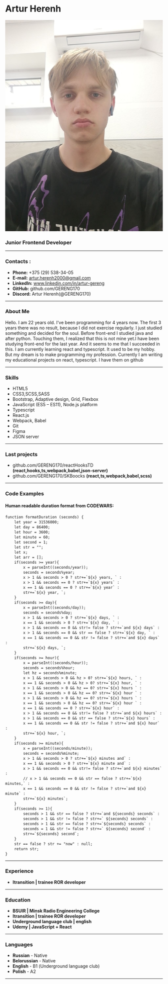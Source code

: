 # Artur Herenh
![my-photo](/photo.jpg "my photo")
### Junior Frontend Developer
********* 
### Contacts :
* **Phone:** +375 (29) 538-34-05
* **E-mail:** artur.herenh2000@gmail.com
* **LinkedIn:** www.linkedin.com/in/artur-gereng
* **GitHub:** github.com/GERENG170
* **Discord:** Artur Herenh(@GERENG170)
********* 
### About Me
Hello. I am 22 years old. I've been programming for 4 years now. The first 3 years there was no result, because I did not exercise regularly. I just studied something and decided for the soul. Before front-end I studied java and after python. Touching them, I realized that this is not mine yet.I have been studying front-end for the last year. And it seems to me that I succeeded in this. I am currently learning react and typescript. It used to be my hobby. But my dream is to make programming my profession.
Currently I am writing my educational projects on react, typescript. I have them on github
********* 
### Skills
* HTML5
* CSS3,SCSS,SASS 
* Bootstrap, Adaptive design, Grid, Flexbox
* JavaScript (ES5 – ES11), Node.js platform
* Typescript
* React.js
* Webpack, Babel
* Git
* Figma
* JSON server
********* 
### Last projects
* github.com/GERENG170/reactHooksTD **(react,hooks,ts,webpack,babel,json-server)**
* github.com/GERENG170/SKBoocks  **(react,ts,webpack,babel,scss)**
********* 
### Code Examples
#### Human readable duration format from CODEWARS:
```
function formatDuration (seconds) {
    let year = 31536000;
    let day = 86400;
    let hour = 3600;
    let minute = 60;
    let second = 1; 
    let str = "";
    let x;
    let arr = [];
    if(seconds >= year){
        x = parseInt((seconds/year));
        seconds = seconds%year;
        x > 1 && seconds > 0 ? str+=`${x} years, ` : 
        x > 1 && seconds == 0 ? str+=`${x} years` : 
        x == 1 && seconds == 0 ? str+=`${x} year` : 
        str+=`${x} year, `;
    }
    if(seconds >= day){
        x = parseInt((seconds/day));
        seconds = seconds%day;
        x > 1 && seconds > 0 ? str+=`${x} days, ` : 
        x == 1 && seconds > 0 ? str+=`${x} day, ` :
        x > 1 && seconds == 0 && str!= false ? str+=`and ${x} days` :
        x > 1 && seconds == 0 && str == false ? str+=`${x} day, ` :  
        x == 1 && seconds == 0 && str != false ? str+=`and ${x} days` :
        str+=`${x} days, `;
    }
    if(seconds >= hour){
        x = parseInt((seconds/hour));
        seconds = seconds%hour;
        let hz = seconds%minute;
        x > 1 && seconds > 0 && hz > 0? str+=`${x} hours, ` : 
        x == 1 && seconds > 0 && hz > 0? str+=`${x} hour, ` :
        x > 1 && seconds > 0 && hz == 0? str+=`${x} hours ` : 
        x == 1 && seconds > 0 && hz == 0? str+=`${x} hour ` :
        x > 1 && seconds > 0 && hz == 0? str+=`${x} hours ` : 
        x == 1 && seconds > 0 && hz == 0? str+=`${x} hour ` :
        x == 1 && seconds == 0 ? str+=`${x} hour` :
        x > 1 && seconds == 0 && str!= false ? str+=`and ${x} hours` :
        x > 1 && seconds == 0 && str == false ? str+=`${x} hours` :  
        x == 1 && seconds == 0 && str != false ? str+=`and ${x} hour` :
        str+=`${x} hour, `;
    }
    if(seconds >= minute){
        x = parseInt((seconds/minute));
        seconds = seconds%minute;
        x > 1 && seconds > 0 ? str+=`${x} minutes and` : 
        x == 1 && seconds > 0 ? str+=`${x} minute and` :
        x > 1 && seconds == 0 && str!= false ? str+=`and ${x} minutes` :
        // x > 1 && seconds == 0 && str == false ? str+=`${x} minutes,` :  
        x == 1 && seconds == 0 && str != false ? str+=`and ${x} minute` :
        str+=`${x} minutes`;
    }
    if(seconds >= 1){
        seconds > 1 && str == false ? str+=`and ${seconds} seconds` : 
        seconds > 1 && str != false ? str+=` ${seconds} seconds` : 
        seconds > 1 && str == false ? str+=`${seconds} seconds` : 
        seconds = 1 && str != false ? str+=` ${seconds} second` : 
        str+=`${seconds} second`;
    }
    str == false ? str += "now" : null;
    return str; 
}
```
********* 
### Experience
* **Itransition | trainee ROR developer**
********* 
### Education
* **BSUIR | Minsk Radio Engineering College** 
* **Itransition | trainee ROR developer**
* **Underground language club | english**
* **Udemy | JavaScript + React**
********* 
### Languages
* **Russian** - Native
* **Belorussian** - Native
* **English** - В1 (Underground language club)
* **Polish** - A2
********* 